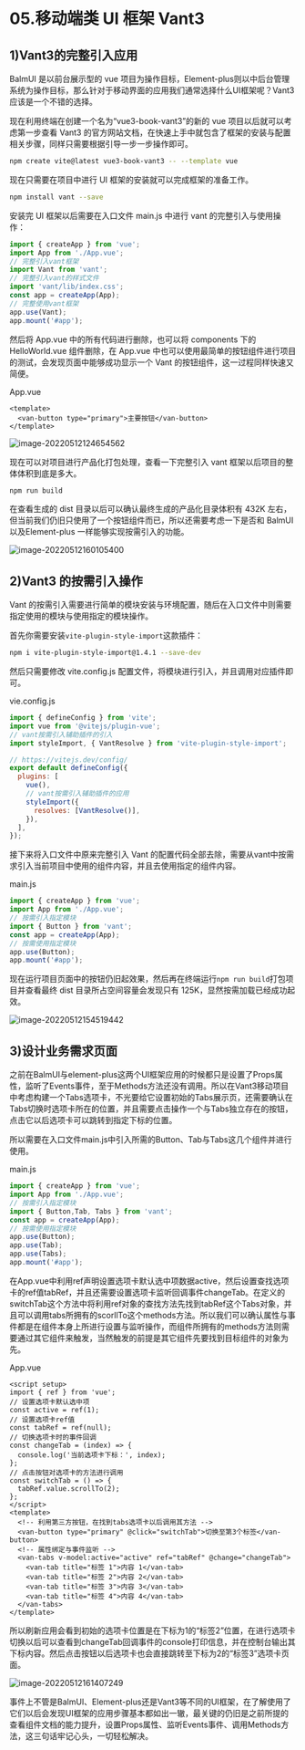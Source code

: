 # 05.移动端类 UI 框架 Vant3

## 1)Vant3的完整引入应用

BalmUI 是以前台展示型的 vue 项目为操作目标，Element-plus则以中后台管理系统为操作目标，那么针对于移动界面的应用我们通常选择什么UI框架呢？Vant3应该是一个不错的选择。

现在利用终端在创建一个名为“vue3-book-vant3”的新的 vue 项目以后就可以考虑第一步查看 Vant3 的官方网站文档，在快速上手中就包含了框架的安装与配置相关步骤，同样只需要根据引导一步一步操作即可。

```bash
npm create vite@latest vue3-book-vant3 -- --template vue
```

现在只需要在项目中进行 UI 框架的安装就可以完成框架的准备工作。

```bash
npm install vant --save
```

安装完 UI 框架以后需要在入口文件 main.js 中进行 vant 的完整引入与使用操作：

```js
import { createApp } from 'vue';
import App from './App.vue';
// 完整引入vant框架
import Vant from 'vant';
// 完整引入vant的样式文件
import 'vant/lib/index.css';
const app = createApp(App);
// 完整使用vant框架
app.use(Vant);
app.mount('#app');
```

然后将 App.vue 中的所有代码进行删除，也可以将 components 下的 HelloWorld.vue 组件删除，在 App.vue 中也可以使用最简单的按钮组件进行项目的测试，会发现页面中能够成功显示一个 Vant 的按钮组件，这一过程同样快速又简便。

App.vue

```vue
<template>
  <van-button type="primary">主要按钮</van-button>
</template>
```

![image-20220512124654562](http://qn.chinavanes.com/qiniu_picGo/image-20220512124654562.png)

现在可以对项目进行产品化打包处理，查看一下完整引入 vant 框架以后项目的整体体积到底是多大。

```bash
npm run build
```

在查看生成的 dist 目录以后可以确认最终生成的产品化目录体积有 432K 左右，但当前我们仍旧只使用了一个按钮组件而已，所以还需要考虑一下是否和 BalmUI以及Element-plus 一样能够实现按需引入的功能。

![image-20220512160105400](http://qn.chinavanes.com/qiniu_picGo/image-20220512160105400.png)

## 2)Vant3 的按需引入操作

Vant 的按需引入需要进行简单的模块安装与环境配置，随后在入口文件中则需要指定使用的模块与使用指定的模块操作。

首先你需要安装`vite-plugin-style-import`这款插件：

```bash
npm i vite-plugin-style-import@1.4.1 --save-dev
```

然后只需要修改 vite.config.js 配置文件，将模块进行引入，并且调用对应插件即可。

vie.config.js

```js {3-6,13-19}
import { defineConfig } from 'vite';
import vue from '@vitejs/plugin-vue';
// vant按需引入辅助插件的引入
import styleImport, { VantResolve } from 'vite-plugin-style-import';

// https://vitejs.dev/config/
export default defineConfig({
  plugins: [
    vue(),
    // vant按需引入辅助插件的应用
    styleImport({
      resolves: [VantResolve()],
    }),
  ],
});

```

接下来将入口文件中原来完整引入 Vant 的配置代码全部去除，需要从vant中按需求引入当前项目中使用的组件内容，并且去使用指定的组件内容。

main.js

```js
import { createApp } from 'vue';
import App from './App.vue';
// 按需引入指定模块
import { Button } from 'vant';
const app = createApp(App);
// 按需使用指定模块
app.use(Button);
app.mount('#app');
```

现在运行项目页面中的按钮仍旧起效果，然后再在终端运行`npm run build`打包项目并查看最终 dist 目录所占空间容量会发现只有 125K，显然按需加载已经成功起效。

![image-20220512154519442](http://qn.chinavanes.com/qiniu_picGo/image-20220512154519442.png)

## 3)设计业务需求页面

之前在BalmUI与element-plus这两个UI框架应用的时候都只是设置了Props属性，监听了Events事件，至于Methods方法还没有调用。所以在Vant3移动项目中考虑构建一个Tabs选项卡，不光要给它设置初始的Tabs展示页，还需要确认在Tabs切换时选项卡所在的位置，并且需要点击操作一个与Tabs独立存在的按钮，点击它以后选项卡可以跳转到指定下标的位置。

所以需要在入口文件main.js中引入所需的Button、Tab与Tabs这几个组件并进行使用。

main.js

```js
import { createApp } from 'vue';
import App from './App.vue';
// 按需引入指定模块
import { Button,Tab, Tabs } from 'vant';
const app = createApp(App);
// 按需使用指定模块
app.use(Button);
app.use(Tab);
app.use(Tabs);
app.mount('#app');

```

在App.vue中利用ref声明设置选项卡默认选中项数据active，然后设置查找选项卡的ref值tabRef，并且还需要设置选项卡监听回调事件changeTab。在定义的switchTab这个方法中将利用ref对象的查找方法先找到tabRef这个Tabs对象，并且可以调用tabs所拥有的scorllTo这个methods方法。所以我们可以确认属性与事件都是在组件本身上所进行设置与监听操作，而组件所拥有的methods方法则需要通过其它组件来触发，当然触发的前提是其它组件先要找到目标组件的对象为先。

App.vue

```vue
<script setup>
import { ref } from 'vue';
// 设置选项卡默认选中项
const active = ref(1);
// 设置选项卡ref值
const tabRef = ref(null);
// 切换选项卡时的事件回调
const changeTab = (index) => {
  console.log('当前选项卡下标：', index);
};
// 点击按钮对选项卡的方法进行调用
const switchTab = () => {
  tabRef.value.scrollTo(2);
};
</script>
<template>
  <!-- 利用第三方按钮，在找到tabs选项卡以后调用其方法 -->
  <van-button type="primary" @click="switchTab">切换至第3个标签</van-button>
  <!-- 属性绑定与事件监听 -->
  <van-tabs v-model:active="active" ref="tabRef" @change="changeTab">
    <van-tab title="标签 1">内容 1</van-tab>
    <van-tab title="标签 2">内容 2</van-tab>
    <van-tab title="标签 3">内容 3</van-tab>
    <van-tab title="标签 4">内容 4</van-tab>
  </van-tabs>
</template>
```

所以刷新应用会看到初始的选项卡位置是在下标为1的“标签2”位置，在进行选项卡切换以后可以查看到changeTab回调事件的console打印信息，并在控制台输出其下标内容。然后点击按钮以后选项卡也会直接跳转至下标为2的“标签3”选项卡页面。

![image-20220512161407249](http://qn.chinavanes.com/qiniu_picGo/image-20220512161407249.png)

事件上不管是BalmUI、Element-plus还是Vant3等不同的UI框架，在了解使用了它们以后会发现UI框架的应用步骤基本都如出一辙，最关键的仍旧是之前所提的查看组件文档的能力提升，设置Props属性、监听Events事件、调用Methods方法，这三句话牢记心头，一切轻松解决。
